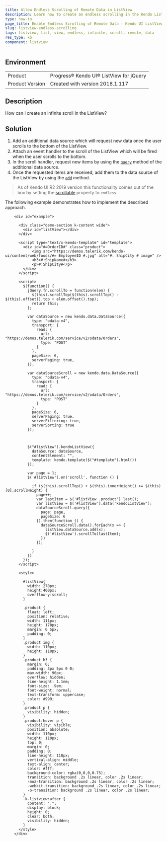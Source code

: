```yaml
---
title: Allow Endless Scrolling of Remote Data in ListView
description: Learn how to create an endless scrolling in the Kendo ListView
type: how-to
page_title: Enable Endless Scrolling of Remote Data - Kendo UI ListView for jQuery
slug: listview-endless-scrolling
tags: listview, list, view, endless, infinite, scroll, remote, data
res_type: kb
component: listview
---
```


## Environment

<table>
 <tr>
  <td>Product</td>
  <td>Progress® Kendo UI® ListView for jQuery</td>
 </tr>
 <tr>
  <td>Product Version</td>
  <td>Created with version 2018.1.117</td>
 </tr>
</table>

## Description

How can I create an infinite scroll in the ListView?

## Solution

1. Add an additional data source which will request new data once the user scrolls to the bottom of the ListView.
1. Attach an event handler to the scroll of the ListView which will be fired when the user scrolls to the bottom.
1. In the scroll handler, request new items by using the [`query`](https://docs.telerik.com/kendo-ui/api/javascript/data/datasource#methods-query) method of the additional data source.
1. Once the requested items are received, add them to the data source of the ListView by using the [`add`](https://docs.telerik.com/kendo-ui/api/javascript/data/datasource#methods-add) method.

> As of Kendo UI R2 2019 version this functionality comes out of the box by setting the [scrollable](/api/javascript/ui/listview/configuration/scrollable) property to `endless`.

The following example demonstrates how to implement the described approach.

```dojo
    <div id="example">

      <div class="demo-section k-content wide">
        <div id="listView"></div>
      </div>

      <script type="text/x-kendo-template" id="template">
        <div id="#=OrderID#" class="product">
            <img src="https://demos.telerik.com/kendo-ui/content/web/foods/#= EmployeeID #.jpg" alt="#: ShipCity # image" />
            <h3>#:ShipName#</h3>
            <p>#:ShipCity#</p>
        </div>
      </script>

      <script>
        $(function() {
          jQuery.fn.scrollTo = function(elem) {
            $(this).scrollTop($(this).scrollTop() - $(this).offset().top + elem.offset().top);
            return this;
          };

          var dataSource = new kendo.data.DataSource({
            type: "odata-v4",
            transport: {
              read: {
                url: "https://demos.telerik.com/service/v2/odata/Orders",
                type: "POST"
              }
            },
            pageSize: 6,			
            serverPaging: true,
          });

          var dataSourceScroll = new kendo.data.DataSource({
            type: "odata-v4",
            transport: {
              read: {
                url: "https://demos.telerik.com/service/v2/odata/Orders",
                type: "POST"
              }
            },
            pageSize: 6,
            serverPaging: true,
            serverFiltering: true,
            serverSorting: true
          });



          $("#listView").kendoListView({
            dataSource: dataSource,
            contentElement: "",
            template: kendo.template($("#template").html())
          });

          var page = 1;
          $('#listView').on('scroll', function () {

            if ($(this).scrollTop() + $(this).innerHeight() >= $(this)[0].scrollHeight) {
              page++;
              var lastItem = $('#listView .product').last();
              var listView = $('#listView').data('kendoListView');
              dataSourceScroll.query({
                page: page,
                pageSize: 6
              }).then(function () {
                dataSourceScroll.data().forEach(x => {
                  listView.dataSource.add(x);
                  $('#listView').scrollTo(lastItem);
                })
              });

            }
          })
        });
      </script>

      <style>

        #listView{
          width: 270px;
          height:400px;
          overflow-y:scroll;
        }

        .product {
          float: left;
          position: relative;
          width: 111px;
          height: 170px;
          margin: 0 5px;
          padding: 0;
        }
        .product img {
          width: 110px;
          height: 110px;
        }
        .product h3 {
          margin: 0;
          padding: 3px 5px 0 0;
          max-width: 96px;
          overflow: hidden;
          line-height: 1.1em;
          font-size: .9em;
          font-weight: normal;
          text-transform: uppercase;
          color: #999;
        }
        .product p {
          visibility: hidden;
        }
        .product:hover p {
          visibility: visible;
          position: absolute;
          width: 110px;
          height: 110px;
          top: 0;
          margin: 0;
          padding: 0;
          line-height: 110px;
          vertical-align: middle;
          text-align: center;
          color: #fff;
          background-color: rgba(0,0,0,0.75);
          transition: background .2s linear, color .2s linear;
          -moz-transition: background .2s linear, color .2s linear;
          -webkit-transition: background .2s linear, color .2s linear;
          -o-transition: background .2s linear, color .2s linear;
        }
        .k-listview:after {
          content: ".";
          display: block;
          height: 0;
          clear: both;
          visibility: hidden;
        }
      </style>
    </div>
```
